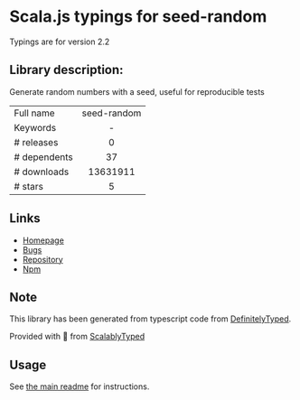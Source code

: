 
# Scala.js typings for seed-random

Typings are for version 2.2

## Library description:
Generate random numbers with a seed, useful for reproducible tests

|                    |                 |
| ------------------ | :-------------: |
| Full name          | seed-random |
| Keywords           | - |
| # releases         | 0 |
| # dependents       | 37 |
| # downloads        | 13631911 |
| # stars            | 5 |

## Links
- [Homepage](https://github.com/ForbesLindesay/seed-random#readme)
- [Bugs](https://github.com/ForbesLindesay/seed-random/issues)
- [Repository](https://github.com/ForbesLindesay/seed-random)
- [Npm](https://www.npmjs.com/package/seed-random)
    


## Note
This library has been generated from typescript code from [DefinitelyTyped](https://definitelytyped.org).

Provided with :purple_heart: from [ScalablyTyped](https://github.com/oyvindberg/ScalablyTyped)

## Usage
See [the main readme](../../readme.md) for instructions.


